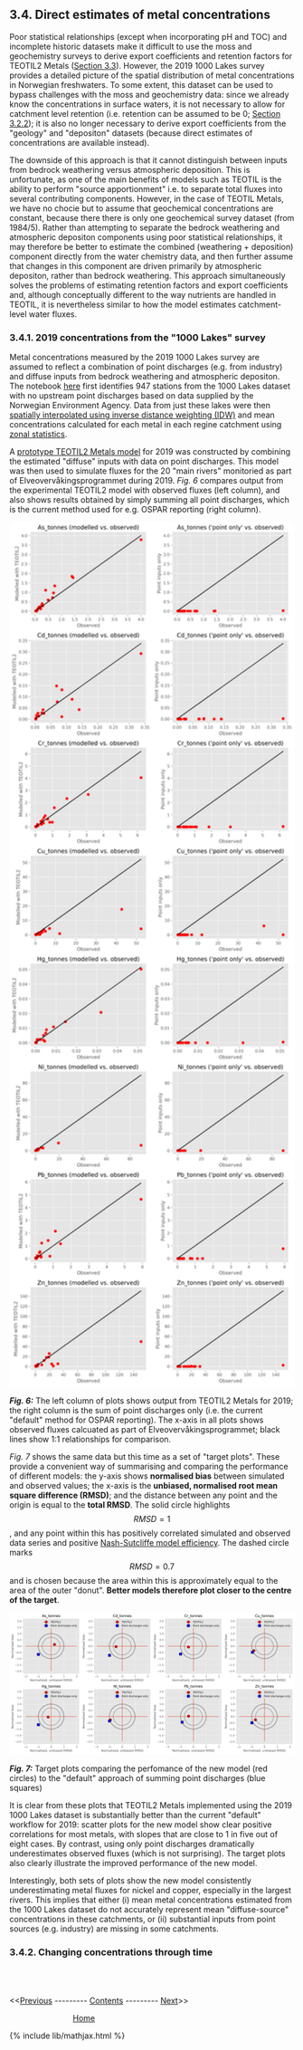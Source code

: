 ## 3.4. Direct estimates of metal concentrations

Poor statistical relationships (except when incorporating pH and TOC) and incomplete historic datasets make it difficult to use the moss and geochemistry surveys to derive export coefficients and retention factors for TEOTIL2 Metals ([Section 3.3](06_statistical_relationships.html)). However, the 2019 1000 Lakes survey provides a detailed picture of the spatial distribution of metal concentrations in Norwegian freshwaters. To some extent, this dataset can be used to bypass challenges with the moss and geochemistry data: since we already know the concentrations in surface waters, it is not necessary to allow for catchment level retention (i.e. retention can be assumed to be 0; [Section 3.2.2](05_retention.html)); it is also no longer necessary to derive export coefficients from the "geology" and "depositon" datasets (because direct estimates of concentrations are available instead).

The downside of this approach is that it cannot distinguish between inputs from bedrock weathering versus atmospheric deposition. This is unfortunate, as one of the main benefits of models such as TEOTIL is the ability to perform "source apportionment" i.e. to separate total fluxes into several contributing components. However, in the case of TEOTIL Metals, we have no chocie but to assume that geochemical concentrations are constant, because there there is only one geochemical survey dataset (from 1984/5). Rather than attempting to separate the bedrock weathering and atmospheric depositon components using poor statistical relationships, it may therefore be better to estimate the combined (weathering + deposition) component directly from the water chemistry data, and then further assume that changes in this component are driven primarily by atmospheric depositon, rather than bedrock weathering. This approach simultaneously solves the problems of estimating retention factors and export coefficients and, although conceptually different to the way nutrients are handled in TEOTIL, it is nevertheless similar to how the model estimates catchment-level water fluxes.

### 3.4.1. 2019 concentrations from the "1000 Lakes" survey

Metal concentrations measured by the 2019 1000 Lakes survey are assumed to reflect a combination of point discharges (e.g. from industry) and diffuse inputs from bedrock weathering and atmospheric depositon. The notebook [here](https://nbviewer.jupyter.org/github/NIVANorge/teotil2/blob/main/notebooks/dev03_teotil2_metals_1k_lakes_2019.ipynb) first identifies 947 stations from the 1000 Lakes dataset with no upstream point discharges based on data supplied by the Norwegian Environment Agency. Data from just these lakes were then [spatially interpolated using inverse distance weighting (IDW)](https://nbviewer.jupyter.org/github/NIVANorge/teotil2/blob/main/notebooks/dev03_teotil2_metals_1k_lakes_2019.ipynb#4.-Interpolate-1000-Lakes-dataset) and mean concentrations calculated for each metal in each regine catchment using [zonal statistics](https://nbviewer.jupyter.org/github/NIVANorge/teotil2/blob/main/notebooks/dev03_teotil2_metals_1k_lakes_2019.ipynb#7.-Zonal-statistics).

A [prototype TEOTIL2 Metals model](https://nbviewer.jupyter.org/github/NIVANorge/teotil2/blob/main/notebooks/dev03_teotil2_metals_1k_lakes_2019.ipynb#8.-Build-and-test-TEOTIL2-model-for-metals-in-2019) for 2019 was constructed by combining the estimated "diffuse" inputs with data on point discharges. This model was then used to simulate fluxes for the 20 "main rivers" monitoried as part of Elveovervåkingsprogrammet during 2019. *Fig. 6* compares output from the experimental TEOTIL2 model with observed fluxes (left column), and also shows results obtained by simply summing all point discharges, which is the current method used for e.g. OSPAR reporting (right column).

<p align="center">
  <img src="../plots/metals/1k_lakes/teotil2_vs_point_only_scatter_2019_n20p1.png" alt="Metal fluxes for 2019" width="600" />
</p>

***Fig. 6:*** The left column of plots shows output from TEOTIL2 Metals for 2019; the right column is the sum of point discharges only (i.e. the current "default" method for OSPAR reporting). The x-axis in all plots shows observed fluxes calcuated as part of Elveovervåkingsprogrammet; black lines show 1:1 relationships for comparison.

*Fig. 7* shows the same data but this time as a set of "target plots". These provide a convenient way of summarising and comparing the performance of different models: the y-axis shows **normalised bias** between simulated and observed values; the x-axis is the **unbiased, normalised root mean square difference (RMSD)**; and the distance between any point and the origin is equal to the **total RMSD**. The solid circle highlights $$RMSD = 1$$, and any point within this has positively correlated simulated and observed data series and positive [Nash-Sutcliffe model efficiency](https://en.wikipedia.org/wiki/Nash%E2%80%93Sutcliffe_model_efficiency_coefficient). The dashed circle marks $$RMSD = 0.7$$ and is chosen because the area within this is approximately equal to the area of the outer "donut". **Better models therefore plot closer to the centre of the target**.

<p align="center">
  <img src="../plots/metals/1k_lakes/teotil2_vs_point_only_target_2019_n20p1.png" alt="Target plots for 2019" width="800" />
</p>

***Fig. 7:*** Target plots comparing the perfomance of the new model (red circles) to the "default" approach of summing point discharges (blue squares)

It is clear from these plots that TEOTIL2 Metals implemented using the 2019 1000 Lakes dataset is substantially better than the current "default" workflow for 2019: scatter plots for the new model show clear positive correlations for most metals, with slopes that are close to 1 in five out of eight cases. By contrast, using only point discharges dramatically underestimates observed fluxes (which is not surprising). The target plots also clearly illustrate the improved performance of the new model.

Interestingly, both sets of plots show the new model consistently underestimating metal fluxes for nickel and copper, especially in the largest rivers. This implies that either (i) mean metal concentrations estimated from the 1000 Lakes dataset do not accurately represent mean "diffuse-source" concentrations in these catchments, or (ii) substantial inputs from point sources (e.g. industry) are missing in some catchments.

### 3.4.2. Changing concentrations through time


\
\
\
<<[Previous](06_statistical_relationships.html) --------- [Contents](00_intro_and_toc.html) --------- [Next](08_conclusion.html)>>

        [Home](https://nivanorge.github.io/teotil2/)

{% include lib/mathjax.html %}